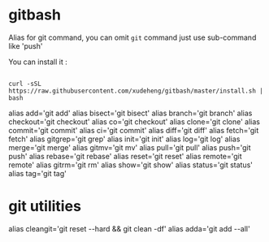 # gitbash
Alias for git command, you can omit `git` command just use sub-command like 'push'

You can install it :

```

curl -sSL https://raw.githubusercontent.com/xudeheng/gitbash/master/install.sh | bash

```

alias add='git add'
alias bisect='git bisect'
alias branch='git branch'
alias checkout='git checkout'
alias co='git checkout'
alias clone='git clone'
alias commit='git commit'
alias ci='git commit'
alias diff='git diff'
alias fetch='git fetch'
alias gitgrep='git grep'
alias init='git init'
alias log='git log'
alias merge='git merge'
alias gitmv='git mv'
alias pull='git pull'
alias push='git push'
alias rebase='git rebase'
alias reset='git reset'
alias remote='git remote'
alias gitrm='git rm'
alias show='git show'
alias status='git status'
alias tag='git tag'

# git utilities
alias cleangit='git reset --hard && git clean -df'
alias adda='git add --all'

